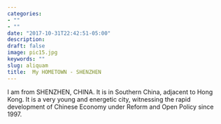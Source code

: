 ```yaml
---
categories:
- ""
- ""
date: "2017-10-31T22:42:51-05:00"
description: 
draft: false
image: pic15.jpg
keywords: ""
slug: aliquam
title:  My HOMETOWN - SHENZHEN 
---
```


I am from SHENZHEN, CHINA. It is in Southern China, adjacent to Hong Kong. 
It is a very young and energetic city, witnessing the rapid development of Chinese Economy under Reform and Open Policy since 1997.